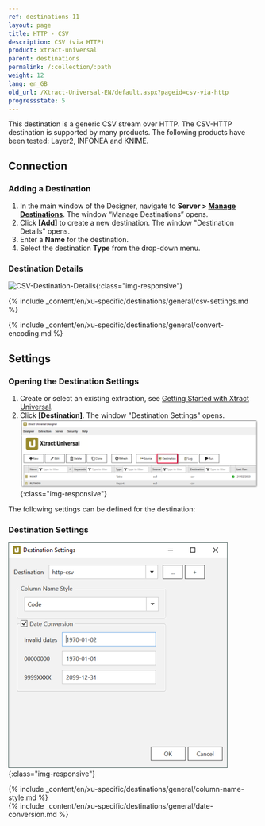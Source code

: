 ```yaml
---
ref: destinations-11
layout: page
title: HTTP - CSV
description: CSV (via HTTP)
product: xtract-universal
parent: destinations
permalink: /:collection/:path
weight: 12
lang: en_GB
old_url: /Xtract-Universal-EN/default.aspx?pageid=csv-via-http
progressstate: 5
---
```


This destination is a generic CSV stream over HTTP. 
The CSV-HTTP destination is supported by many products. The following products have been tested: Layer2, INFONEA and KNIME. 

## Connection
### Adding a Destination

1. In the main window of the Designer, navigate to **Server > [Manage Destinations](./managing-destinations)**. The window “Manage Destinations” opens.
2. Click **[Add]** to create a new destination. The window "Destination Details" opens.
3. Enter a **Name** for the destination.
4. Select the destination **Type** from the drop-down menu.

### Destination Details
![CSV-Destination-Details](/img/content/xu/CSV-Destination-Details.png){:class="img-responsive"}

{% include _content/en/xu-specific/destinations/general/csv-settings.md %}														 

{% include _content/en/xu-specific/destinations/general/convert-encoding.md %}	

## Settings

### Opening the Destination Settings
1. Create or select an existing extraction, see [Getting Started with Xtract Universal](../getting-started/define-a-table-extraction).
2. Click **[Destination]**. The window "Destination Settings" opens.
![Destination-settings](/img/content/xu/xu_designer_destination.png){:class="img-responsive"}

The following settings can be defined for the destination:  

### Destination Settings

![XU_http-csv_Destination](/img/content/XU_http-csv_Destination.png){:class="img-responsive"}

{% include _content/en/xu-specific/destinations/general/column-name-style.md %}	  
{% include _content/en/xu-specific/destinations/general/date-conversion.md %}	  

